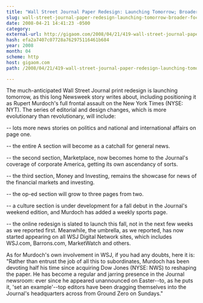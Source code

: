 ```yaml
---
title: "Wall Street Journal Paper Redesign: Launching Tomorrow; Broader Focus"
slug: wall-street-journal-paper-redesign-launching-tomorrow-broader-focus
date: 2008-04-21 14:41:23 -0500
category: 
external-url: http://gigaom.com/2008/04/21/419-wall-street-journal-paper-redesign-launching-tomorrow-broader-focus/
hash: efa2a7407c07728a762975116461b684
year: 2008
month: 04
scheme: http
host: gigaom.com
path: /2008/04/21/419-wall-street-journal-paper-redesign-launching-tomorrow-broader-focus/

---
```


The much-anticipated Wall Street Journal print redesign is launching tomorrow, as this long Newsweek story writes about, including positioning it as Rupert Murdoch's full frontal assault on the New York Times (NYSE: NYT). The series of editorial and design changes, which is more evolutionary than revolutionary, will include:

-- lots more news stories on politics and national and international affairs on page one.

-- the entire A section will become as a catchall for general news.

--  the second section, Marketplace, now becomes home to the Journal's coverage of corporate America, getting its own ascendancy of sorts.

-- the third section, Money and Investing, remains the showcase for news of the financial markets and investing.

-- the op-ed section will grow to three pages from two.

-- a culture section is under development for a fall debut in the Journal's weekend edition, and Murdoch has added a weekly sports page. 

-- the online redesign is slated to launch this fall, not in the next few weeks as we reported first. Meanwhile, the umbrella, as we reported, has now started appearing on all WSJ Digital Network sites, which includes WSJ.com, Barrons.com, MarketWatch and others.



As for Murdoch's own involvement in WSJ, if you had any doubts, here it is: "Rather than entrust the job of all this to subordinates, Murdoch has been devoting half his time since acquiring Dow Jones (NYSE: NWS) to reshaping the paper. He has become a regular and jarring presence in the Journal newsroom: ever since he appeared unannounced on Easter--to, as he puts it, 'set an example'--top editors have been dragging themselves into the Journal's headquarters across from Ground Zero on Sundays."
